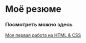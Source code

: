 # Моё резюме

### Посмотреть можно здесь

[Моя первая работа на HTML & CSS](https://skvishiboy.github.io/Resume/)
